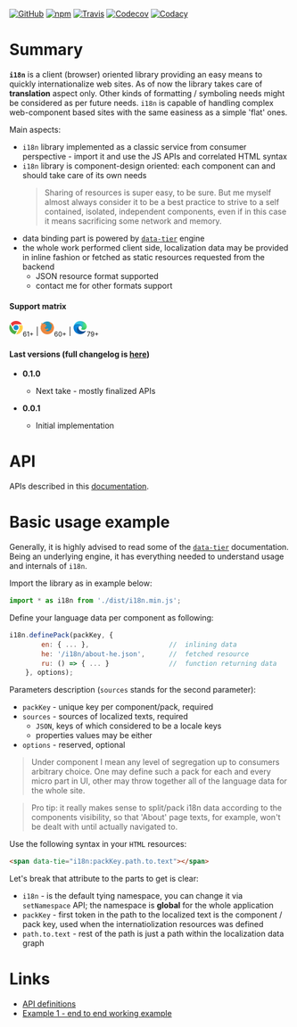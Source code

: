 [![GitHub](https://img.shields.io/github/license/gullerya/i18n.svg)](https://github.com/gullerya/i18n)
[![npm](https://img.shields.io/npm/v/@gullerya/i18n.svg?label=npm%20@gullerya/i18n)](https://www.npmjs.com/package/@gullerya/i18n)
[![Travis](https://travis-ci.org/gullerya/i18n.svg?branch=master)](https://travis-ci.org/gullerya/i18n)
[![Codecov](https://img.shields.io/codecov/c/github/gullerya/i18n/master.svg)](https://codecov.io/gh/gullerya/i18n/branch/master)
[![Codacy](https://img.shields.io/codacy/grade/2b0fe66aa5344be9aebab713b0a07f24.svg?logo=codacy)](https://www.codacy.com/app/gullerya/i18n)

# Summary

__`i18n`__ is a client (browser) oriented library providing an easy means to quickly internationalize web sites.
As of now the library takes care of __translation__ aspect only. Other kinds of formatting / symboling needs might be considered as per future needs.
`i18n` is capable of handling complex web-component based sites with the same easiness as a simple 'flat' ones.

Main aspects:
* `i18n` library implemented as a classic service from consumer perspective - import it and use the JS APIs and correlated HTML syntax
* `i18n` library is component-design oriented: each component can and should take care of its own needs
    > Sharing of resources is super easy, to be sure. But me myself almost always consider it to be a best practice to strive to a self contained, isolated, independent components, even if in this case it means sacrificing some network and memory.
* data binding part is powered by [`data-tier`](https://www.npmjs.com/package/data-tier) engine
* the whole work performed client side, localization data may be provided in inline fashion or fetched as static resources requested from the backend
    * JSON resource format supported
    * contact me for other formats support

#### Support matrix

![CHROME](docs/browser_icons/chrome.png)<sub>61+</sub> | ![FIREFOX](docs/browser_icons/firefox.png)<sub>60+</sub> | ![EDGE](docs/browser_icons/edge-chromium.png)<sub>79+</sub>

#### Last versions (full changelog is [here](docs/changelog.md))

* __0.1.0__
  * Next take - mostly finalized APIs

* __0.0.1__
  * Initial implementation

# API

APIs described in this [documentation](docs/api.md).

# Basic usage example

Generally, it is highly advised to read some of the [`data-tier`](https://www.npmjs.com/package/data-tier) documentation. Being an underlying engine, it has everything needed to understand usage and internals of `i18n`.

Import the library as in example below:
```javascript
import * as i18n from './dist/i18n.min.js';
```

Define your language data per component as following:
```javascript
i18n.definePack(packKey, {
		en: { ... },                    //  inlining data
		he: '/i18n/about-he.json',      //  fetched resource
		ru: () => { ... }               //  function returning data
	}, options);
```

Parameters description (`sources` stands for the second parameter):
* `packKey` - unique key per component/pack, required
* `sources` - sources of localized texts, required
    * `JSON`, keys of which considered to be a locale keys
    * properties values may be either 
* `options` - reserved, optional

> Under component I mean any level of segregation up to consumers arbitrary choice. One may define such a pack for each and every micro part in UI, other may throw together all of the language data for the whole site.

> Pro tip: it really makes sense to split/pack i18n data according to the components visibility, so that 'About' page texts, for example, won't be dealt with until actually navigated to.

Use the following syntax in your `HTML` resources:
```html
<span data-tie="i18n:packKey.path.to.text"></span>
```
Let's break that attribute to the parts to get is clear:
* `i18n` - is the default tying namespace, you can change it via `setNamespace` API; the namespace is __global__ for the whole application
* `packKey` - first token in the path to the localized text is the component / pack key, used when the internatiolization resources was defined
* `path.to.text` - rest of the path is just a path within the localization data graph

# Links

* [API definitions](docs/api.md)
* [Example 1 - end to end working example](docs/examples/example-a/example-a.md)